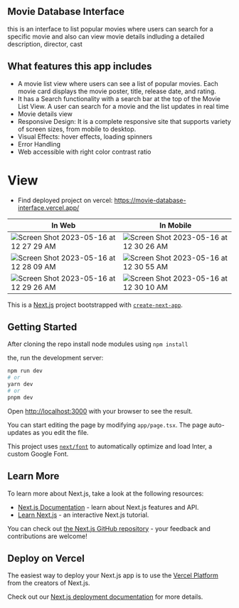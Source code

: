 ## Movie Database Interface

this is an interface to list popular movies where users can search for a specific movie and also can view movie details indluding a detailed description,
director, cast

## What features this app includes

- A movie list view where users can see a list of popular movies. Each
movie card displays the movie poster, title, release date, and rating.
- It has a Search functionality with a search bar at the top of the Movie List View. A user can search for a movie and the list updates in real time
- Movie details view 
- Responsive Design: It is a complete responsive site that supports variety of screen
sizes, from mobile to desktop.
- Visual Effects: hover effects, loading spinners 
- Error Handling
- Web accessible with right color contrast ratio 

# View  
- Find deployed project on vercel: https://movie-database-interface.vercel.app/

| In Web | In Mobile |
| ------------- | ------------- |
| ![Screen Shot 2023-05-16 at 12 27 29 AM](https://github.com/yogirajzala369/Movie-Database-Interface/assets/111154494/1b75ba81-48c6-4ef8-8d04-e00419135b3e)  | ![Screen Shot 2023-05-16 at 12 30 26 AM](https://github.com/yogirajzala369/Movie-Database-Interface/assets/111154494/e3de578a-8301-4a03-b51b-b4410d18512d)  |
| ![Screen Shot 2023-05-16 at 12 28 09 AM](https://github.com/yogirajzala369/Movie-Database-Interface/assets/111154494/4832e4d6-883f-4753-8c1a-7b6eae045572)  | ![Screen Shot 2023-05-16 at 12 30 55 AM](https://github.com/yogirajzala369/Movie-Database-Interface/assets/111154494/8d1be42a-35d9-4a4f-8c1e-bb77d3835b4e)  |
| ![Screen Shot 2023-05-16 at 12 29 26 AM](https://github.com/yogirajzala369/Movie-Database-Interface/assets/111154494/da7a2aac-00e8-443e-aacf-3c1ffc879a3d)  | ![Screen Shot 2023-05-16 at 12 30 10 AM](https://github.com/yogirajzala369/Movie-Database-Interface/assets/111154494/64a73dac-dbc9-478d-83a9-a069263bb482)  |








This is a [Next.js](https://nextjs.org/) project bootstrapped with [`create-next-app`](https://github.com/vercel/next.js/tree/canary/packages/create-next-app).

## Getting Started

After cloning the repo install node modules using `npm install`

the, run the development server:

```bash
npm run dev
# or
yarn dev
# or
pnpm dev
```

Open [http://localhost:3000](http://localhost:3000) with your browser to see the result.

You can start editing the page by modifying `app/page.tsx`. The page auto-updates as you edit the file.

This project uses [`next/font`](https://nextjs.org/docs/basic-features/font-optimization) to automatically optimize and load Inter, a custom Google Font.

## Learn More

To learn more about Next.js, take a look at the following resources:

- [Next.js Documentation](https://nextjs.org/docs) - learn about Next.js features and API.
- [Learn Next.js](https://nextjs.org/learn) - an interactive Next.js tutorial.

You can check out [the Next.js GitHub repository](https://github.com/vercel/next.js/) - your feedback and contributions are welcome!

## Deploy on Vercel

The easiest way to deploy your Next.js app is to use the [Vercel Platform](https://vercel.com/new?utm_medium=default-template&filter=next.js&utm_source=create-next-app&utm_campaign=create-next-app-readme) from the creators of Next.js.

Check out our [Next.js deployment documentation](https://nextjs.org/docs/deployment) for more details.
